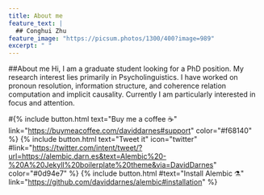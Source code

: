 ```yaml
---
title: About me
feature_text: |
  ## Conghui Zhu
feature_image: "https://picsum.photos/1300/400?image=989"
excerpt: " "
---
```


##About me
Hi, I am a graduate student looking for a PhD position. My research interest lies primarily in Psycholinguistics. I have worked on pronoun resolution, information structure, and coherence relation computation and implicit causality. Currently I am particularly interested in focus and attention.

#{% include button.html text="Buy me a coffee ☕️" link="https://buymeacoffee.com/daviddarnes#support" color="#f68140" %} {% include button.html text="Tweet it" icon="twitter" #link="https://twitter.com/intent/tweet/?url=https://alembic.darn.es&text=Alembic%20-%20A%20Jekyll%20boilerplate%20theme&via=DavidDarnes" color="#0d94e7" %} {% include button.html #text="Install Alembic ⚗️" link="https://github.com/daviddarnes/alembic#installation" %}
